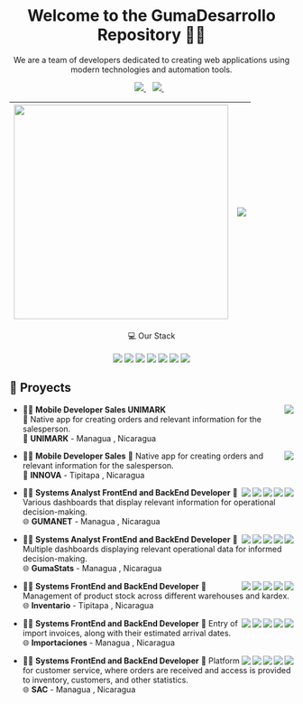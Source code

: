 

<h1 align='center'>
  Welcome to the GumaDesarrollo Repository 👨‍💻
</h1>

<p align='center'>
 We are a team of developers dedicated to creating web applications using modern technologies and automation tools.
</p>




<p align='center'>
  
  <a href="https://www.unimarksa.com">
    <img src="https://img.shields.io/badge/unimarksa-blue?style=for-the-badge&logo=Internet-Explorer&logoColor=white" />        
  </a>&nbsp;&nbsp;
  <a href=https://innovaindustrias.com">
    <img src="https://img.shields.io/badge/innova-blueviolet?style=for-the-badge&logo=Internet-Explorer&logoColor=white" />        
  </a>&nbsp;&nbsp;
  
</p>

<p align='center'>
  


| <a href="#"><img src="https://github-readme-stats.vercel.app/api?username=gumadesarrollo&show_icons=true&count_private=true&theme=dark" width="380"></a> | <a href="#"><img align="center" src="https://github-readme-stats.vercel.app/api/top-langs/?username=gumadesarrollo&layout=compact&theme=dark&hide_border=true"/></a> |
| ------------- | ------------- |

  
</p>



<p align='center'>
  💻 Our Stack<br/><br/>
  <img src="https://img.shields.io/badge/Ubuntu-E95420?style=for-the-badge&logo=ubuntu&logoColor=white" />
  <img src="https://img.shields.io/badge/Docker-2CA5E0?style=for-the-badge&logo=docker&logoColor=white" />
  <img src="https://img.shields.io/badge/kubernetes-326ce5.svg?&style=for-the-badge&logo=kubernetes&logoColor=white" />
  <img src="https://img.shields.io/badge/Laravel-FF2D20?style=for-the-badge&logo=laravel&logoColor=white" />
  <img src="https://img.shields.io/badge/HTML5-E34F26?style=for-the-badge&logo=html5&logoColor=white" />
  <img src="https://img.shields.io/badge/CSS3-1572B6?style=for-the-badge&logo=css3&logoColor=white" />
  <img src="https://img.shields.io/badge/MySQL-005C84?style=for-the-badge&logo=mysql&logoColor=white" />
</p>







## 📃 Proyects

<img align="right" src="https://img.shields.io/badge/Android_Studio-3DDC84?logo=android&logoColor=white" />

- 👨‍💻 **Mobile Developer Sales UNIMARK**\
📝 Native app for creating orders and relevant information for the salesperson.\
📍 **UNIMARK** - Managua , Nicaragua
  
<img align="right" src="https://img.shields.io/badge/Android_Studio-3DDC84?logo=android&logoColor=white" />

- 👨‍💻 **Mobile Developer Sales**
📝 Native app for creating orders and relevant information for the salesperson.\
📍 **INNOVA** - Tipitapa , Nicaragua


<img align="right" src="https://img.shields.io/badge/SQL%20Server-CC2927?logo=microsoft-sql-server&logoColor=white" />
<img align="right" src="https://img.shields.io/badge/Laravel-FF2D20?logo=laravel&logoColor=white" />
<img align="right" src="https://img.shields.io/badge/html5-E34F26?logo=html5&logoColor=white" />
<img align="right" src="https://img.shields.io/badge/css3-1572B6?logo=css3&logoColor=white" />
<img align="right" src="https://img.shields.io/badge/bootstrap-563D7C?logo=bootstrap&logoColor=white" />

- 👨‍💻 **Systems Analyst FrontEnd and BackEnd Developer**
📝 Various dashboards that display relevant information for operational decision-making.\
🌐  **GUMANET** - Managua , Nicaragua

<img align="right" src="https://img.shields.io/badge/SQL%20Server-CC2927?logo=microsoft-sql-server&logoColor=white" />
<img align="right" src="https://img.shields.io/badge/Laravel-FF2D20?logo=laravel&logoColor=white" />
<img align="right" src="https://img.shields.io/badge/html5-E34F26?logo=html5&logoColor=white" />
<img align="right" src="https://img.shields.io/badge/css3-1572B6?logo=css3&logoColor=white" />
<img align="right" src="https://img.shields.io/badge/bootstrap-563D7C?logo=bootstrap&logoColor=white" />

- 👨‍💻 **Systems Analyst FrontEnd and BackEnd Developer**
📝 Multiple dashboards displaying relevant operational data for informed decision-making.\
🌐  **GumaStats** - Managua , Nicaragua

<img align="right" src="https://img.shields.io/badge/SQL%20Server-CC2927?logo=microsoft-sql-server&logoColor=white" />
<img align="right" src="https://img.shields.io/badge/Laravel-FF2D20?logo=laravel&logoColor=white" />
<img align="right" src="https://img.shields.io/badge/html5-E34F26?logo=html5&logoColor=white" />
<img align="right" src="https://img.shields.io/badge/css3-1572B6?logo=css3&logoColor=white" />
<img align="right" src="https://img.shields.io/badge/bootstrap-563D7C?logo=bootstrap&logoColor=white" />

- 👨‍💻 **Systems FrontEnd and BackEnd Developer**
📝 Management of product stock across different warehouses and kardex.\
🌐  **Inventario** - Tipitapa , Nicaragua

<img align="right" src="https://img.shields.io/badge/SQL%20Server-CC2927?logo=microsoft-sql-server&logoColor=white" />
<img align="right" src="https://img.shields.io/badge/Laravel-FF2D20?logo=laravel&logoColor=white" />
<img align="right" src="https://img.shields.io/badge/html5-E34F26?logo=html5&logoColor=white" />
<img align="right" src="https://img.shields.io/badge/css3-1572B6?logo=css3&logoColor=white" />
<img align="right" src="https://img.shields.io/badge/bootstrap-563D7C?logo=bootstrap&logoColor=white" />

- 👨‍💻 **Systems FrontEnd and BackEnd Developer**
📝 Entry of import invoices, along with their estimated arrival dates.\
🌐  **Importaciones** - Managua , Nicaragua

<img align="right" src="https://img.shields.io/badge/SQL%20Server-CC2927?logo=microsoft-sql-server&logoColor=white" />
<img align="right" src="https://img.shields.io/badge/Laravel-FF2D20?logo=laravel&logoColor=white" />
<img align="right" src="https://img.shields.io/badge/html5-E34F26?logo=html5&logoColor=white" />
<img align="right" src="https://img.shields.io/badge/css3-1572B6?logo=css3&logoColor=white" />
<img align="right" src="https://img.shields.io/badge/bootstrap-563D7C?logo=bootstrap&logoColor=white" />

- 👨‍💻 **Systems FrontEnd and BackEnd Developer**
📝 Platform for customer service, where orders are received and access is provided to inventory, customers, and other statistics.\
🌐  **SAC** - Managua , Nicaragua

